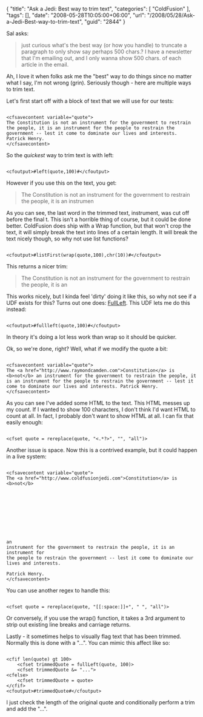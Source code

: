 {
	"title": "Ask a Jedi: Best way to trim text",
	"categories": [
		"ColdFusion"
	],
	"tags": [],
	"date": "2008-05-28T10:05:00+06:00",
	"url": "/2008/05/28/Ask-a-Jedi-Best-way-to-trim-text",
	"guid": "2844"
}

Sal asks:

<blockquote>
<p>
just curious what's the best way (or how you handle) to truncate a paragraph to only show say perhaps 500 chars.? I have a newsletter that I'm emailing out, and I only wanna show 500 chars. of each article in the email.
</p>
</blockquote>

Ah, I love it when folks ask me the "best" way to do things since no matter what I say, I'm not wrong (grin). Seriously though - here are multiple ways to trim text.
<!--more-->
Let's first start off with a block of text that we will use for our tests:

<pre><code class="language-markup">
&lt;cfsavecontent variable="quote"&gt;
The Constitution is not an instrument for the government to restrain the people, it is an instrument for the people to restrain the government -- lest it come to dominate our lives and interests. Patrick Henry.
&lt;/cfsavecontent&gt;
</code></pre>

So the <i>quickest</i> way to trim text is with left:

<pre><code class="language-markup">
&lt;cfoutput&gt;#left(quote,100)#&lt;/cfoutput&gt;
</code></pre>

However if you use this on the text, you get:

<blockquote>
<p>
The Constitution is not an instrument for the government to restrain the people, it is an instrumen 
</p>
</blockquote>

As you can see, the last word in the trimmed text, instrument, was cut off before the final t. This isn't a horrible thing of course, but it could be done better. ColdFusion does ship with a Wrap function, but that won't crop the text, it will simply break the text into lines of a certain length. It will break the text nicely though, so why not use list functions?

<pre><code class="language-markup">
&lt;cfoutput&gt;#listFirst(wrap(quote,100),chr(10))#&lt;/cfoutput&gt;
</code></pre>

This returns a nicer trim:

<blockquote>
<p>
The Constitution is not an instrument for the government to restrain the people, it is an 
</p>
</blockquote>

This works nicely, but I kinda feel 'dirty' doing it like this, so why not see if a UDF exists for this? Turns out one does: <a href="http://www.cflib.org/udf.cfm/fullleft">FullLeft</a>. This UDF lets me do this instead:

<pre><code class="language-markup">
&lt;cfoutput&gt;#fullleft(quote,100)#&lt;/cfoutput&gt;
</code></pre>

In theory it's doing a lot less work than wrap so it should be quicker. 

Ok, so we're done, right? Well, what if we modify the quote a bit:

<pre><code class="language-markup">
&lt;cfsavecontent variable="quote"&gt;
The &lt;a href="http://www.raymondcamden.com"&gt;Constitution&lt;/a&gt; is &lt;b&gt;not&lt;/b&gt; an instrument for the government to restrain the people, it is an instrument for the people to restrain the government -- lest it come to dominate our lives and interests. Patrick Henry.
&lt;/cfsavecontent&gt;
</code></pre>

As you can see I've added some HTML to the text. This HTML messes up my count. If I wanted to show 100 characters, I don't think I'd want HTML to count at all. In fact, I probably don't want to show HTML at all. I can fix that easily enough:

<pre><code class="language-markup">
&lt;cfset quote = rereplace(quote, "&lt;.*?&gt;", "", "all")&gt;
</code></pre>

Another issue is space. Now this is a contrived example, but it could happen in a live system:

<pre><code class="language-markup">
&lt;cfsavecontent variable="quote"&gt;
The &lt;a href="http://www.coldfusionjedi.com"&gt;Constitution&lt;/a&gt; is &lt;b&gt;not&lt;/b&gt; 










an 
instrument for the government to restrain the people, it is an instrument for 
the people to restrain the government -- lest it come to dominate our lives and interests. 

Patrick Henry.
&lt;/cfsavecontent&gt;
</code></pre>

You can use another regex to handle this:

<pre><code class="language-markup">
&lt;cfset quote = rereplace(quote, "[[:space:]]+", " ", "all")&gt;
</code></pre>

Or conversely, if you use the wrap() function, it takes a 3rd argument to strip out existing line breaks and carriage returns.

Lastly - it sometimes helps to visually flag text that has been trimmed. Normally this is done with a "...". You can mimic this affect like so:

<pre><code class="language-markup">
&lt;cfif len(quote) gt 100&gt;
	&lt;cfset trimmedQuote = fullLeft(quote, 100)&gt;
	&lt;cfset trimmedQuote &= "..."&gt;
&lt;cfelse&gt;
	&lt;cfset trimmedQuote = quote&gt;
&lt;/cfif&gt;
&lt;cfoutput&gt;#trimmedQuote#&lt;/cfoutput&gt;
</code></pre>

I just check the length of the original quote and conditionally perform a trim and add the "...".